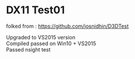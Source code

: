 # DX11 Test01
  
folked from : https://github.com/josnidhin/D3DTest  
  
Upgraded to VS2015 version  
Compiled passed on Win10 + VS2015  
Passed nsight test  
